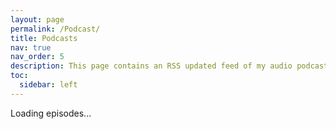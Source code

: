 ```yaml
---
layout: page
permalink: /Podcast/
title: Podcasts
nav: true
nav_order: 5
description: This page contains an RSS updated feed of my audio podcasts
toc:
  sidebar: left
---
```

<script>
async function fetchPodcastEpisodes() {
    const rssFeedUrl = "https://anchor.fm/s/f9faf04c/podcast/rss";
    const response = await fetch(rssFeedUrl);
    const text = await response.text();
    
    const parser = new DOMParser();
    const xml = parser.parseFromString(text, "text/xml");
    
    let episodesHtml = "";
    xml.querySelectorAll("item").forEach(episode => {
        const title = episode.querySelector("title").textContent;
        const description = episode.querySelector("description").textContent;
        const audioUrl = episode.querySelector("enclosure").getAttribute("url");

        // Check for different image tags
        const imageUrl = episode.querySelector("media\\:thumbnail")?.getAttribute("url") ||
                         episode.querySelector("image")?.textContent ||
                         "/assets/img/default-image.jpg"; // Fallback image

        episodesHtml += `
            <div style="display: flex; align-items: center; gap: 15px;">
                <img src="${imageUrl}" alt="Episode Cover" style="width: 120px; height: auto;">
                <div>
                    <h2>${title}</h2>
                    <p>${description}</p>
                    <audio controls>
                        <source src="${audioUrl}" type="audio/mpeg">
                    </audio>
                </div>
            </div>
        `;
    });

    document.getElementById("podcast-container").innerHTML = episodesHtml;
}

fetchPodcastEpisodes();
</script>

<div id="podcast-container">Loading episodes...</div>